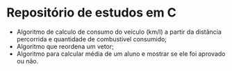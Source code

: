 # Repositório de estudos em C

- Algoritmo de calculo de consumo do veículo (km/l) a partir da distância percorrida e quantidade de combustivel consumido;
- Algoritmo que reordena um vetor;
- Algoritmo para calcular média de um aluno e mostrar se ele foi aprovado ou não. 
